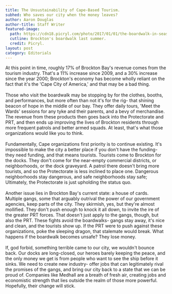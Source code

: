 ```yaml
---
title: The Unsustainability of Cape-Based Tourism.
subhed: Who saves our city when the money leaves?
author: Aaron Douglas
author-title: Staff Writer
featured-image: 
  path: https://cdn18.picryl.com/photo/2017/01/01/the-boardwalk-in-seaside-heights-new-jersey-b1e1d0-1024.jpg
  cutline: Brockton's boardwalk last summer.
  credit: Picryl.
layout: post
category: Editorials
---
```


<p class="article">At this point in time, roughly 17% of Brockton Bay's revenue comes from the tourism industry. That's a 11% increase since 2009, and a 30% increase since the year 2000; Brockton's economy has become wholly reliant on the fact that it's the 'Cape City of America,' and that may be a bad thing.
<br/><br/>
Those who visit the boardwalk may be stopping by for the clothes, booths, and performances, but more often than not it's for the rig- that shining beacon of hope in the middle of our bay. They offer daily tours, 'Meet the Wards' sessions for any tyke and their parents, and a bevy of merchandise. The revenue from these products then goes back into the Protectorate and PRT, and then ends up improving the lives of Brockton residents through more frequent patrols and better armed squads. At least, that's what those organizations would like you to think.
<br/><br/>
Fundamentally, Cape organizations first priority is to continue existing. It's impossible to make the city a better place if you don't have the funding- they need funding, and that means tourists. Tourists come to Brockton for the docks. They don't come for the near-empty commercial districts, or neighborhoods, or the dock graveyard. A patrol there doesn't bring more tourists, and so the Protectorate is less inclined to place one. Dangerous neighborhoods stay dangerous, and safe neighborhoods stay safe; Ultimately, the Protectorate is just upholding the status quo.
<br/><br/>
Another issue lies in Brockton Bay's current state: a house of cards. Multiple gangs, some that arguably outrival the power of our government agencies, keep parts of the city. They skirmish, yes, but they're almost mollified. They don't push enough to knock it all down, to invite the ire of the greater PRT forces. That doesn't just apply to the gangs, though, but also the PRT. These fights avoid the boardwalks- gangs stay away, it's nice and clean, and the tourists show up. If the PRT were to push against these organizations, poke the sleeping dragon, that stalemate would break. What happens if the boardwalk becomes unsafe? They lose money.
<br/><br/>
If, god forbid, something terrible came to our city, we wouldn't bounce back. Our docks are long-closed, our heroes barely keeping the peace, and the only money we get is from people who want to see the ship before it sinks. We need to create new industry- offer jobs that can legitimately rival the promises of the gangs, and bring our city back to a state that we can be proud of. Companies like Medhall are a breath of fresh air, creating jobs and economistic strength that lies outside the realm of those more powerful. Hopefully, their change will stick.</p>